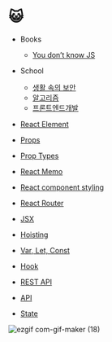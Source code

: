 # 😺

- Books
  - [You don’t know JS](./Books/Youdon’tknowJS/README.md)

- School
  - [생활 속의 보안](./School/생활속의보안/README.md)
  - [알고리즘](./School/알고리즘/README.md)
  - [프론트엔드개발](./School/프론트엔드개발/README.md)
  
- [React Element](./ReactElement/README.md)
- [Props](./Props/README.md)
- [Prop Types](./Props/README.md/#2)
- [React Memo](./Props/README.md/#4)
- [React component styling](./ComponentStyling/README.md)
- [React Router](./ReactRouter/README.md)
- [JSX](./State/README.md/#1)
- [Hoisting](./JavaScript/README.md/#5)
- [Var, Let, Const](./JavaScript/README.md/#9)
- [Hook](https://github.com/hanseulhee/reactHooks/tree/master/src)
- [REST API](https://velog.io/@seulhyi/REST-RESTful-REST-API%EB%9E%80)
- [API](./API/README.md)
- [State](./State/README.md)

![ezgif com-gif-maker (18)](https://user-images.githubusercontent.com/63100352/148420766-074aa94d-7e73-40db-93cd-266ee586aa73.gif)

 